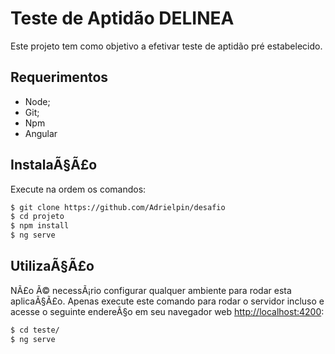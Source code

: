 Teste de Aptidão DELINEA
====================

Este projeto tem como objetivo a efetivar teste de aptidão pré estabelecido.

Requerimentos
-------------

  * Node;
  * Git;
  * Npm
  * Angular

InstalaÃ§Ã£o
----------

Execute na ordem os comandos:

```bash
$ git clone https://github.com/Adrielpin/desafio
$ cd projeto
$ npm install
$ ng serve
```

UtilizaÃ§Ã£o
----------

NÃ£o Ã© necessÃ¡rio configurar qualquer ambiente para rodar esta aplicaÃ§Ã£o. Apenas 
execute este comando para rodar o servidor incluso e acesse o seguinte endereÃ§o
em seu navegador web <http://localhost:4200>:

```bash
$ cd teste/
$ ng serve
```
